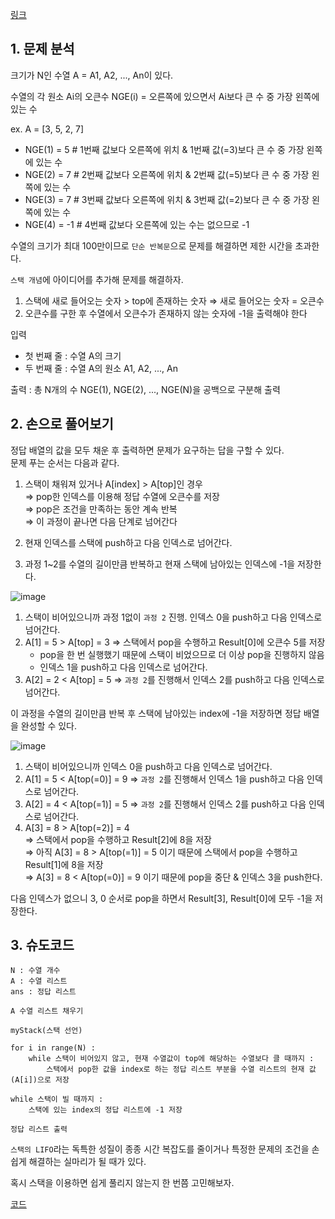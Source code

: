 [링크](https://www.acmicpc.net/problem/17298)

## 1. 문제 분석

크기가 N인 수열 A = A1, A2, ..., An이 있다. 

수열의 각 원소 Ai의 오큰수 NGE(i) = 오른쪽에 있으면서 Ai보다 큰 수 중 가장 왼쪽에 있는 수

ex. A = [3, 5, 2, 7]

- NGE(1) = 5 # 1번째 값보다 오른쪽에 위치 & 1번째 값(=3)보다 큰 수 중 가장 왼쪽에 있는 수
- NGE(2) = 7 # 2번째 값보다 오른쪽에 위치 & 2번째 값(=5)보다 큰 수 중 가장 왼쪽에 있는 수
- NGE(3) = 7 # 3번째 값보다 오른쪽에 위치 & 3번째 값(=2)보다 큰 수 중 가장 왼쪽에 있는 수
- NGE(4) = -1 # 4번째 값보다 오른쪽에 있는 수는 없으므로 -1

수열의 크기가 최대 100만이므로 `단순 반복문`으로 문제를 해결하면 제한 시간을 초과한다. 

`스택 개념`에 아이디어를 추가해 문제를 해결하자.

1. 스택에 새로 들어오는 숫자 > top에 존재하는 숫자 ⇒ 새로 들어오는 숫자 = 오큰수  
2. 오큰수를 구한 후 수열에서 오큰수가 존재하지 않는 숫자에 -1을 출력해야 한다

입력 
- 첫 번째 줄 : 수열 A의 크기
- 두 번째 줄 : 수열 A의 원소 A1, A2, ..., An

출력 : 총 N개의 수 NGE(1), NGE(2), ..., NGE(N)을 공백으로 구분해 출력 


## 2. 손으로 풀어보기 

정답 배열의 값을 모두 채운 후 출력하면 문제가 요구하는 답을 구할 수 있다.  
문제 푸는 순서는 다음과 같다.

1. 스택이 채워져 있거나 A[index] > A[top]인 경우  
⇒ pop한 인덱스를 이용해 정답 수열에 오큰수를 저장  
⇒ pop은 조건을 만족하는 동안 계속 반복  
⇒ 이 과정이 끝나면 다음 단계로 넘어간다

2. 현재 인덱스를 스택에 push하고 다음 인덱스로 넘어간다.

3. 과정 1~2를 수열의 길이만큼 반복하고 현재 스택에 남아있는 인덱스에 -1을 저장한다.

![image](../../image/day4/12번_001.png)

1) 스택이 비어있으니까 과정 1없이 `과정 2` 진행. 인덱스 0을 push하고 다음 인덱스로 넘어간다.  
2) A[1] = 5 > A[top] = 3 ⇒ 스택에서 pop을 수행하고 Result[0]에 오큰수 5를 저장  
    - pop을 한 번 실행했기 때문에 스택이 비었으므로 더 이상 pop을 진행하지 않음
    - 인덱스 1을 push하고 다음 인덱스로 넘어간다.  
3) A[2] = 2 < A[top] = 5 ⇒ `과정 2`를 진행해서 인덱스 2를 push하고 다음 인덱스로 넘어간다.  

이 과정을 수열의 길이만큼 반복 후 스택에 남아있는 index에 -1을 저장하면 정답 배열을 완성할 수 있다. 

![image](../../image/day4/12번_002.png)

1) 스택이 비어있으니까 인덱스 0을 push하고 다음 인덱스로 넘어간다.  
2) A[1] = 5 < A[top(=0)] = 9 ⇒ `과정 2`를 진행해서 인덱스 1을 push하고 다음 인덱스로 넘어간다.  
3) A[2] = 4 < A[top(=1)] = 5 ⇒ `과정 2`를 진행해서 인덱스 2를 push하고 다음 인덱스로 넘어간다.  
4) A[3] = 8 > A[top(=2)] = 4  
⇒ 스택에서 pop을 수행하고 Result[2]에 8을 저장  
⇒ 아직 A[3] = 8 > A[top(=1)] = 5 이기 때문에 스택에서 pop을 수행하고 Result[1]에 8을 저장  
⇒ A[3] = 8 < A[top(=0)] = 9 이기 때문에 pop을 중단 & 인덱스 3을 push한다. 

다음 인덱스가 없으니 3, 0 순서로 pop을 하면서 Result[3], Result[0]에 모두 -1을 저장한다.

## 3. 슈도코드 

``` 
N : 수열 개수 
A : 수열 리스트
ans : 정답 리스트 

A 수열 리스트 채우기 

myStack(스택 선언)

for i in range(N) : 
    while 스택이 비어있지 않고, 현재 수열값이 top에 해당하는 수열보다 클 때까지 : 
        스택에서 pop한 값을 index로 하는 정답 리스트 부분을 수열 리스트의 현재 값(A[i])으로 저장 

while 스택이 빌 때까지 : 
    스택에 있는 index의 정답 리스트에 -1 저장

정답 리스트 출력 
```

`스택의 LIFO`라는 독특한 성질이 종종 시간 복잡도를 줄이거나 특정한 문제의 조건을 손쉽게 해결하는 실마리가 될 때가 있다. 

혹시 스택을 이용하면 쉽게 풀리지 않는지 한 번쯤 고민해보자.

[코드](../../code/day4/12_오큰수구하기.py)
